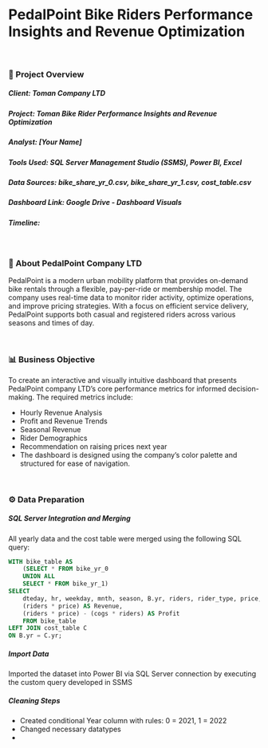 # PedalPoint Bike Riders Performance Insights and Revenue Optimization

<br>

### 📅 Project Overview

##### Client: Toman Company LTD
##### Project: Toman Bike Rider Performance Insights and Revenue Optimization
##### Analyst: [Your Name]
##### Tools Used: SQL Server Management Studio (SSMS), Power BI, Excel
##### Data Sources: bike_share_yr_0.csv, bike_share_yr_1.csv, cost_table.csv
##### Dashboard Link: Google Drive - Dashboard Visuals
##### Timeline: 

<br>

### 🏢 About PedalPoint Company LTD

PedalPoint is a modern urban mobility platform that provides on-demand bike rentals through a flexible, pay-per-ride or membership model. The company uses real-time data to monitor rider activity, optimize operations, and improve pricing strategies. With a focus on efficient service delivery, PedalPoint supports both casual and registered riders across various seasons and times of day.

<BR>

### 📊 Business Objective

To create an interactive and visually intuitive dashboard that presents PedalPoint company LTD’s core performance metrics for informed decision-making. The required metrics include:
- Hourly Revenue Analysis
- Profit and Revenue Trends
- Seasonal Revenue
- Rider Demographics
- Recommendation on raising prices next year
- The dashboard is designed using the company’s color palette and structured for ease of navigation.

<BR>

### ⚙️ Data Preparation

##### SQL Server Integration and Merging
All yearly data and the cost table were merged using the following SQL query:

```SQL
WITH bike_table AS
	(SELECT * FROM bike_yr_0
	UNION ALL
	SELECT * FROM bike_yr_1)
SELECT
	dteday, hr, weekday, mnth, season, B.yr, riders, rider_type, price, COGS,
	(riders * price) AS Revenue,
	(riders * price) - (cogs * riders) AS Profit
	FROM bike_table
LEFT JOIN cost_table C
ON B.yr = C.yr;
```

##### Import Data
Imported the dataset into Power BI via SQL Server connection by executing the custom query developed in SSMS

##### Cleaning Steps
- Created conditional Year column with rules: 0 = 2021, 1 = 2022
- Changed necessary datatypes
- 

<BR>
